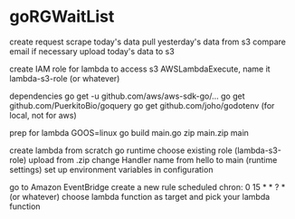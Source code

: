 # goRGWaitList

create request
scrape today's data
pull yesterday's data from s3
compare
email if necessary
upload today's data to s3


create IAM role for lambda to access s3
AWSLambdaExecute, name it lambda-s3-role (or whatever)

dependencies
go get -u github.com/aws/aws-sdk-go/...
go get github.com/PuerkitoBio/goquery
go get github.com/joho/godotenv (for local, not for aws)


prep for lambda
GOOS=linux go build main.go
zip main.zip main

create lambda from scratch
go runtime
choose existing role (lambda-s3-role)
upload from .zip
change Handler name from hello to main (runtime settings)
set up environment variables in configuration

go to Amazon EventBridge
create a new rule
scheduled
chron:  0 15 * * ? * (or whatever)
choose lambda function as target and pick your lambda function

